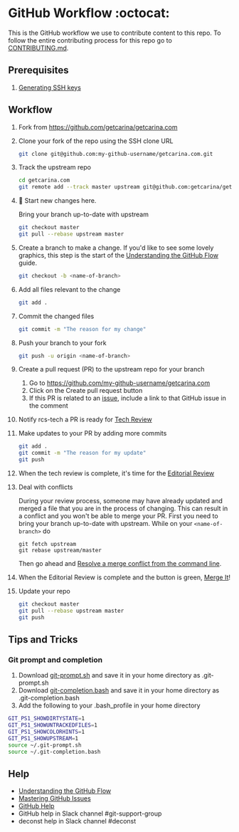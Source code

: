 # GitHub Workflow :octocat:

This is the GitHub workflow we use to contribute content to this repo. To follow the entire contributing process for this repo go to [CONTRIBUTING.md](CONTRIBUTING.md).

## Prerequisites

1. [Generating SSH keys](https://help.github.com/articles/generating-ssh-keys/)

## Workflow

1. Fork from https://github.com/getcarina/getcarina.com

2. Clone your fork of the repo using the SSH clone URL
    ```bash
    git clone git@github.com:my-github-username/getcarina.com.git
    ```

3. Track the upstream repo
    ```bash
    cd getcarina.com
    git remote add --track master upstream git@github.com:getcarina/getcarina.com.git
    ```

4. :sunrise: Start new changes here.

    Bring your branch up-to-date with upstream
    ```bash
    git checkout master
    git pull --rebase upstream master
    ```

5. Create a branch to make a change. If you'd like to see some lovely graphics, this step is the start of the [Understanding the GitHub Flow](https://guides.github.com/introduction/flow/index.html) guide.
    ```bash
    git checkout -b <name-of-branch>
    ```

6. Add all files relevant to the change
    ```bash
    git add .
    ```

7. Commit the changed files
    ```bash
    git commit -m "The reason for my change"
    ```

8. Push your branch to your fork
    ```bash
    git push -u origin <name-of-branch>
    ```

9. Create a pull request (PR) to the upstream repo for your branch

    1. Go to https://github.com/my-github-username/getcarina.com
    2. Click on the Create pull request button
    3. If this PR is related to an [issue](https://github.com/getcarina/getcarina.com/issues), include a link to that GitHub issue in the comment

10. Notify rcs-tech a PR is ready for [Tech Review](CONTRIBUTING.md#technical-review)

11. Make updates to your PR by adding more commits
    ```bash
    git add .
    git commit -m "The reason for my update"
    git push
    ```

12. When the tech review is complete, it's time for the [Editorial Review](CONTRIBUTING.md#editorial-review)

13. Deal with conflicts

    During your review process, someone may have already updated and merged a file that you are in the process of changing. This can result in a conflict and you won't be able to merge your PR. First you need to bring your branch up-to-date with upstream. While on your `<name-of-branch>` do
    ```
    git fetch upstream
    git rebase upstream/master
    ```
    Then go ahead and [Resolve a merge conflict from the command line](https://help.github.com/articles/resolving-a-merge-conflict-from-the-command-line/).

14. When the Editorial Review is complete and the button is green, [Merge It](CONTRIBUTING.md#merge-it)!

15. Update your repo
    ```bash
    git checkout master
    git pull --rebase upstream master
    git push
    ```

## Tips and Tricks

### Git prompt and completion

1. Download [git-prompt.sh](https://raw.githubusercontent.com/git/git/master/contrib/completion/git-prompt.sh) and save it in your home directory as .git-prompt.sh
1. Download [git-completion.bash](https://github.com/git/git/blob/master/contrib/completion/git-completion.bash) and save it in your home directory as .git-completion.bash
1. Add the following to your .bash_profile in your home directory

```bash
GIT_PS1_SHOWDIRTYSTATE=1
GIT_PS1_SHOWUNTRACKEDFILES=1
GIT_PS1_SHOWCOLORHINTS=1
GIT_PS1_SHOWUPSTREAM=1
source ~/.git-prompt.sh
source ~/.git-completion.bash
```

## Help

* [Understanding the GitHub Flow](https://guides.github.com/introduction/flow/index.html)
* [Mastering GitHub Issues](https://guides.github.com/features/issues/)
* [GitHub Help](https://help.github.com/)
* GitHub help in Slack channel #git-support-group
* deconst help in Slack channel #deconst

